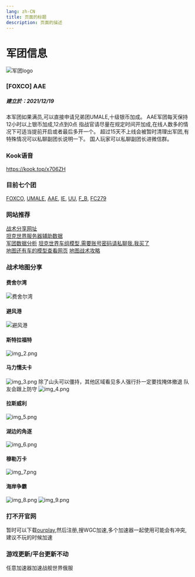 ```yaml
---
lang: zh-CN
title: 页面的标题
description: 页面的描述
---
```


# 军团信息

![军团logo](./img/logo.png)

### [FOXCO] AAE

##### 建立於：2021/12/19

本军团如果满员,可以直接申请兄弟团UMALE,十级银币加成。
AAE军团每天保持12小时以上银币加成,12点到0点
指战官请尽量在规定时间开加成,在线人数多的情况下可适当提前开启或者最后多开一个。
超过15天不上线会被暂时清理出军团,有特殊情况可以私聊副团长说明一下。
国人玩家可以私聊副团长进微信群。

### Kook语音

https://kook.top/x706ZH

### 目前七个团
[FOXCO](https://asia.wargaming.net/clans/wot/2000016612/),
[UMALE](https://asia.wargaming.net/clans/wot/2000012921/),
[AAE](https://asia.wargaming.net/clans/wot/2000017515/),
[IE](https://asia.wargaming.net/clans/wot/2000017683/),
[UU](https://asia.wargaming.net/clans/wot/2000014025/),
[F_B](https://asia.wargaming.net/clans/wot/2000017841/),
[FC279](https://asia.wargaming.net/clans/wot/2000017843/)

### 网站推荐

[战术分享网址](https://stratsketch.com/)  
[坦克世界服务器辅助数据](https://wgstatus.com/wot)  
[军团数据分析](https://clantools.us/)
[坦克世界车组模型,需要账号密码请私聊我.我买了](https://gamemodels3d.com/games/worldoftanks/)  
[地图还有车的模型查看网页](https://wotinspector.com/zh-hans/shop)
[地图战术攻略](https://wotguru.com/)

### 战术地图分享
#### 费舍尔湾
![费舍尔湾](img.png)
#### 避风港
![避风港](img_1.png)
#### 斯特拉福特
![img_2.png](img_2.png)
#### 马力懦夫卡
![img_3.png](img_3.png)
除了山头可以僵持，其他区域看见多人强行扑一定要找掩体撤退 队友会跟上防守
![img_4.png](img_4.png)
#### 拉斯威利
![img_5.png](img_5.png)
#### 湖边的角逐
![img_6.png](img_6.png)
#### 穆勒万卡
![img_7.png](img_7.png)
#### 海岸争霸
![img_8.png](img_8.png)
![img_9.png](img_9.png)

### 打不开官网
暂时可以下载[ourplay](https://www.ourplay.net/download/),然后注册,搜WGC加速,多个加速器一起使用可能会有冲突,建议不玩的时候加速

### 游戏更新/平台更新不动
任意加速器加速战舰世界俄服